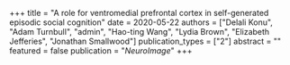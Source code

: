 +++
title = "A role for ventromedial prefrontal cortex in self-generated episodic social cognition"
date = 2020-05-22
authors = ["Delali Konu", "Adam Turnbull", "admin", "Hao-ting Wang", "Lydia Brown", "Elizabeth Jefferies", "Jonathan Smallwood"]
publication_types = ["2"]
abstract = ""
featured = false
publication = "*NeuroImage*"
+++

